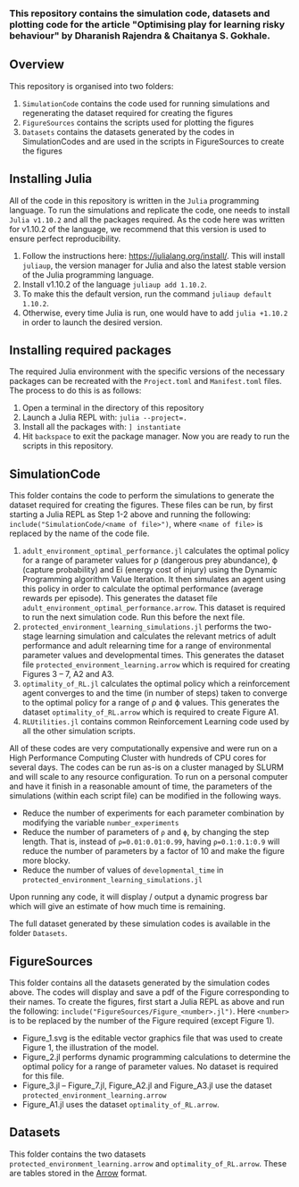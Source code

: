 ### This repository contains the simulation code, datasets and plotting code for the article "Optimising play for learning risky behaviour" by Dharanish Rajendra & Chaitanya S. Gokhale.

## Overview

This repository is organised into two folders:

1. `SimulationCode` contains the code used for running simulations and regenerating the dataset required for creating the figures
2. `FigureSources` contains the scripts used for plotting the figures 
3. `Datasets` contains the datasets generated by the codes in SimulationCodes and are used in the scripts in FigureSources to create the figures

## Installing Julia

All of the code in this repository is written in the `Julia` programming language. 
To run the simulations and replicate the code, one needs to install `Julia v1.10.2` and all the packages required. 
As the code here was written for v1.10.2 of the language, we recommend that this version is used to ensure perfect reproducibility.

1. Follow the instructions here: https://julialang.org/install/. This will install `juliaup`, the version manager for Julia and also the latest stable version of the Julia programming language. 
2. Install v1.10.2 of the language `juliaup add 1.10.2`. 
3. To make this the default version, run the command `juliaup default 1.10.2`. 
4. Otherwise, every time Julia is run, one would have to add `julia +1.10.2` in order to launch the desired version. 

## Installing required packages

The required Julia environment with the specific versions of the necessary packages can be recreated with the `Project.toml` and `Manifest.toml` files. 
The process to do this is as follows:
1. Open a terminal in the directory of this repository
2. Launch a Julia REPL with: `julia --project=.`
3. Install all the packages with: `] instantiate`
4. Hit `backspace` to exit the package manager. Now you are ready to run the scripts in this repository.

## SimulationCode

This folder contains the code to perform the simulations to generate the dataset required for creating the figures.
These files can be run, by first starting a Julia REPL as Step 1-2 above and running the following: `include("SimulationCode/<name of file>")`, where `<name of file>` is replaced by the name of the code file.


1. `adult_environment_optimal_performance.jl` calculates the optimal policy for a range of parameter values for ρ (dangerous prey abundance), ϕ (capture probability) and Ei (energy cost of injury) using the Dynamic Programming algorithm Value Iteration. 
It then simulates an agent using this policy in order to calculate the optimal performance (average rewards per episode). 
This generates the dataset file `adult_environment_optimal_performance.arrow`.
This dataset is required to run the next simulation code. 
Run this before the next file.
2. `protected_environment_learning_simulations.jl` performs the two-stage learning simulation and calculates the relevant metrics of adult performance and adult relearning time for a range of environmental parameter values and developmental times. 
This generates the dataset file `protected_environment_learning.arrow` which is required for creating Figures 3 – 7, A2 and A3.
3. `optimality_of_RL.jl` calculates the optimal policy which a reinforcement agent converges to and the time (in number of steps) taken to converge to the optimal policy for a range of ρ and ϕ values. 
This generates the dataset `optimality_of_RL.arrow` which is required to create Figure A1. 
4. `RLUtilities.jl` contains common Reinforcement Learning code used by all the other simulation scripts.

All of these codes are very computationally expensive and were run on a High Performance Computing Cluster with hundreds of CPU cores for several days. The codes can be run as-is on a cluster managed by SLURM and will scale to any resource configuration. 
To run on a personal computer and have it finish in a reasonable amount of time, the parameters of the simulations (within each script file) can be modified in the following ways.
- Reduce the number of experiments for each parameter combination by modifying the variable `number_experiments`
- Reduce the number of parameters of `ρ` and `ϕ`, by changing the step length. That is, instead of `ρ=0.01:0.01:0.99`, having `ρ=0.1:0.1:0.9` will reduce the number of parameters by a factor of 10 and make the figure more blocky.
- Reduce the number of values of `developmental_time` in `protected_environment_learning_simulations.jl`

Upon running any code, it will display / output a dynamic progress bar which will give an estimate of how much time is remaining.

The full dataset generated by these simulation codes is available in the folder `Datasets`.

## FigureSources

This folder contains all the datasets generated by the simulation codes above.
The codes will display and save a pdf of the Figure corresponding to their names. 
To create the figures, first start a Julia REPL as above and run the following: `include("FigureSources/Figure_<number>.jl")`.
Here `<number>` is to be replaced by the number of the Figure required (except Figure 1).

- Figure_1.svg is the editable vector graphics file that was used to create Figure 1, the illustration of the model.
- Figure_2.jl performs dynamic programming calculations to determine the optimal policy for a range of parameter values. No dataset is required for this file.
- Figure_3.jl – Figure_7.jl, Figure_A2.jl and Figure_A3.jl use the dataset `protected_environment_learning.arrow`
- Figure_A1.jl uses the dataset `optimality_of_RL.arrow`.

## Datasets

This folder contains the two datasets `protected_environment_learning.arrow` and `optimality_of_RL.arrow`. These are tables stored in the [Arrow](https://arrow.apache.org/) format. 